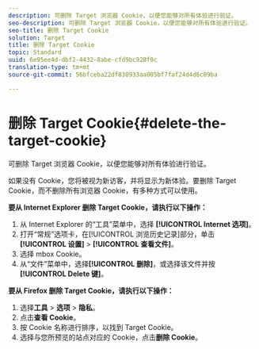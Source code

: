 ```yaml
---
description: 可删除 Target 浏览器 Cookie，以便您能够对所有体验进行验证。
seo-description: 可删除 Target 浏览器 Cookie，以便您能够对所有体验进行验证。
seo-title: 删除 Target Cookie
solution: Target
title: 删除 Target Cookie
topic: Standard
uuid: 6e95ee4d-dbf2-4432-8abe-cfd9bc928f0c
translation-type: tm+mt
source-git-commit: 56bfceba22df830933aa005bf7faf24d4d6c09ba

---
```



# 删除 Target Cookie{#delete-the-target-cookie}

可删除 Target 浏览器 Cookie，以便您能够对所有体验进行验证。

如果没有 Cookie，您将被视为新访客，并将显示为新体验。要删除 Target Cookie，而不删除所有浏览器 Cookie，有多种方式可以使用。

**要从 Internet Explorer 删除 Target Cookie，请执行以下操作：**

1. 从 Internet Explorer 的“工具”菜单中，选择 **[!UICONTROL Internet 选项]**。
1. 打开“常规”选项卡，在[!UICONTROL 浏览历史记录]部分，单击&#x200B;**[!UICONTROL 设置]** &gt; **[!UICONTROL 查看文件]**。
1. 选择 mbox Cookie。
1. 从“文件”菜单中，选择&#x200B;**[!UICONTROL 删除]**，或选择该文件并按 **[!UICONTROL Delete 键]**。

**要从 Firefox 删除 Target Cookie，请执行以下操作：**

1. 选择&#x200B;**工具** &gt; **选项** &gt; **隐私**。
1. 点击&#x200B;**查看 Cookie**。
1. 按 Cookie 名称进行排序，以找到 Target Cookie。
1. 选择与您所预览的站点对应的 Cookie，点击&#x200B;**删除 Cookie**。

